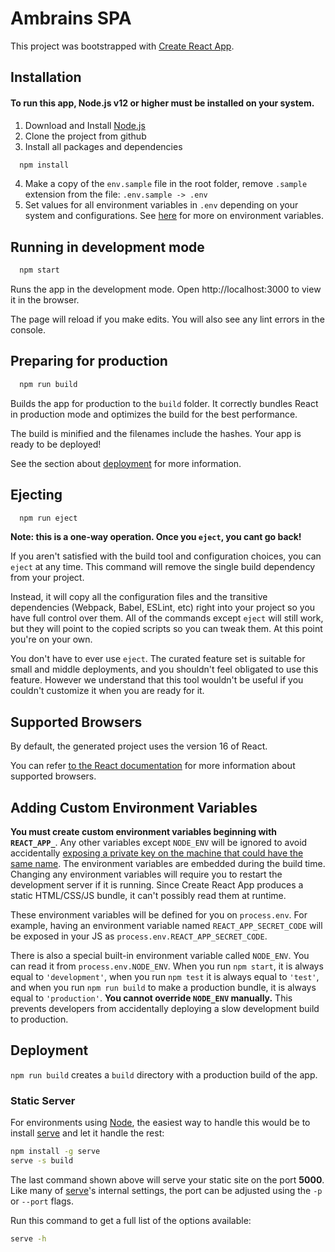 # Ambrains  SPA

This project was bootstrapped with [Create React App](https://github.com/facebookincubator/create-react-app).

## Installation
#### To run this app, Node.js v12 or higher must be installed on your system.
1. Download and Install [Node.js](https://nodejs.org/en)
2. Clone the project from github
3. Install all packages and dependencies
```bash
  npm install
```
4. Make a copy of the `env.sample` file in the root folder, remove `.sample` extension from the file: `.env.sample -> .env`
3. Set values for all environment variables in `.env` depending on your system and configurations. See [here](#adding-custom-environment-variables) for more on environment variables.

## Running in development mode
```bash
  npm start
```
Runs the app in the development mode.
Open http://localhost:3000 to view it in the browser.

The page will reload if you make edits.
You will also see any lint errors in the console.

## Preparing for production
```bash
  npm run build
```
Builds the app for production to the `build` folder.
It correctly bundles React in production mode and optimizes the build for the best performance.

The build is minified and the filenames include the hashes.
Your app is ready to be deployed!

See the section about [deployment](#deployment) for more information.

## Ejecting
```bash
  npm run eject
```
**Note: this is a one-way operation. Once you `eject`, you cant go back!**

If you aren't satisfied with the build tool and configuration choices, you can `eject` at any time. This command will remove the single build dependency from your project.

Instead, it will copy all the configuration files and the transitive dependencies (Webpack, Babel, ESLint, etc) right into your project so you have full control over them. All of the commands except `eject` will still work, but they will point to the copied scripts so you can tweak them. At this point you're on your own.

You don't have to ever use `eject`. The curated feature set is suitable for small and middle deployments, and you shouldn't feel obligated to use this feature. However we understand that this tool wouldn't be useful if you couldn't customize it when you are ready for it.

## Supported Browsers

By default, the generated project uses the version 16 of React.

You can refer [to the React documentation](https://reactjs.org/docs/react-dom.html#browser-support) for more information about supported browsers.

## Adding Custom Environment Variables

**You must create custom environment variables beginning with `REACT_APP_`**. Any other variables except `NODE_ENV` will be ignored to avoid accidentally [exposing a private key on the machine that could have the same name](https://github.com/facebookincubator/create-react-app/issues/865#issuecomment-252199527). The environment variables are embedded during the build time. Changing any environment variables will require you to restart the development server if it is running. Since Create React App produces a static HTML/CSS/JS bundle, it can't possibly read them at runtime.

These environment variables will be defined for you on `process.env`. For example, having an environment
variable named `REACT_APP_SECRET_CODE` will be exposed in your JS as `process.env.REACT_APP_SECRET_CODE`.

There is also a special built-in environment variable called `NODE_ENV`. You can read it from `process.env.NODE_ENV`. When you run `npm start`, it is always equal to `'development'`, when you run `npm test` it is always equal to `'test'`, and when you run `npm run build` to make a production bundle, it is always equal to `'production'`. **You cannot override `NODE_ENV` manually.** This prevents developers from accidentally deploying a slow development build to production.

## Deployment

`npm run build` creates a `build` directory with a production build of the app.

### Static Server

For environments using [Node](https://nodejs.org/), the easiest way to handle this would be to install [serve](https://github.com/zeit/serve) and let it handle the rest:

```sh
npm install -g serve
serve -s build
```
The last command shown above will serve your static site on the port **5000**. Like many of [serve](https://github.com/zeit/serve)'s internal settings, the port can be adjusted using the `-p` or `--port` flags.

Run this command to get a full list of the options available:

```sh
serve -h
```
